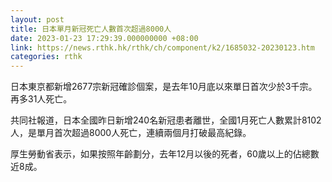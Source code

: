 ```yaml
---
layout: post
title: 日本單月新冠死亡人數首次超過8000人
date: 2023-01-23 17:29:39.000000000 +08:00
link: https://news.rthk.hk/rthk/ch/component/k2/1685032-20230123.htm
categories: rthk
---
```


日本東京都新增2677宗新冠確診個案，是去年10月底以來單日首次少於3千宗。再多31人死亡。

共同社報道，日本全國昨日新增240名新冠患者離世，全國1月死亡人數累計8102人，是單月首次超過8000人死亡，連續兩個月打破最高紀錄。

厚生勞動省表示，如果按照年齡劃分，去年12月以後的死者，60歲以上的佔總數近8成。
